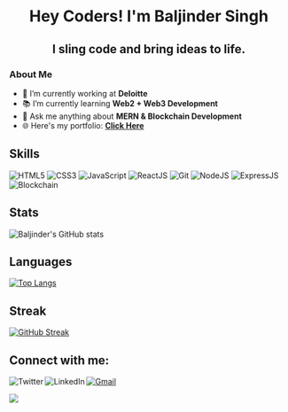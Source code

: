 <!DOCTYPE html>
<html lang="en">
<head>
    <meta charset="UTF-8">
    <meta name="viewport" content="width=device-width, initial-scale=1.0">
</head>

<body>
    <h1 class="Heading"><center>Hey Coders! I'm Baljinder Singh</center></h1>
    <h2 class="Bio"><center>I sling code and bring ideas to life.</center></h2>
    <h3 class="descriptionHeading"><strong>About Me</strong></h3>
    <div class="description">
        <ul>
  <li>💼 I’m currently working at <strong>Deloitte</strong></li>
  <li>📚 I’m currently learning <strong>Web2 + Web3 Development</strong></li>
  <li>💬 Ask me anything about <strong>MERN & Blockchain Development</strong></li>
  <li>🌐 Here's my portfolio: <strong><a href="https://baljinder-singh-portfolio.vercel.app">Click Here</a></strong></li>
</ul>
    </div>
    <h2>Skills</h2>
    <p>
        <img src="https://img.shields.io/badge/HTML5-ED9526?style=for-the-badge&logo=html5&logoColor=white" alt="HTML5" />
        <img src="https://img.shields.io/badge/CSS3-1672EC?style=for-the-badge&logo=css3&logoColor=white" alt="CSS3" />
        <img src="https://img.shields.io/badge/JavaScript-F0D042?style=for-the-badge&logo=javascript&logoColor=black" alt="JavaScript" />
        <img src="https://img.shields.io/badge/React-20232A?style=for-the-badge&logo=react&logoColor=61DAFB" alt="ReactJS" />
        <img src="https://img.shields.io/badge/Git-DA100B?style=for-the-badge&logo=git&logoColor=white" alt="Git" />
        <img src="https://img.shields.io/badge/Node.js-43853D?style=for-the-badge&logo=node.js&logoColor=white" alt="NodeJS" />
        <img src="https://img.shields.io/badge/Express.js-404D59?style=for-the-badge&logo=express&logoColor=white" alt="ExpressJS" />
        <img src="https://img.shields.io/badge/Blockchain-3C3C3D?style=for-the-badge&logo=ethereum&logoColor=white" alt="Blockchain" />
    </p>
    
<h2>Stats</h2>    

![Baljinder's GitHub stats](https://github-readme-stats.vercel.app/api?username=baljindersingh0807&show_icons=true&theme=radical)

<h2>Languages</h2>

[![Top Langs](https://github-readme-stats.vercel.app/api/top-langs/?username=baljindersingh0807&layout=compact&theme=github_dark)](https://github.com/baljindersingh0807/github-readme-stats)

<h2>Streak</h2>

[![GitHub Streak](https://streak-stats.demolab.com/?user=YOUR_GITHUB_USERNAME&theme=dark&date_format=j%20M%5B%20Y%5D)](https://git.io/streak-stats)


 <h2>Connect with me:</h2>
 <p>
 <a href="mailto:baljinder08072003@gmail.com"><img src="https://img.shields.io/badge/Gmail-DA100B?style=for-the-badge&logo=gmail&logoColor=white" alt="Gmail"/></a> 
 <a href="https://twitter.com/baljinder0807"><img src="https://img.shields.io/badge/Twitter-1672EC?style=for-the-badge&logo=twitter&logoColor=white" alt="Twitter"  align="left"/></a>
<a href="https://linkedin.com/in/baljindersingh0807"><img src="https://img.shields.io/badge/LinkedIn-223189?style=for-the-badge&logo=linkedin&logoColor=white" alt="LinkedIn" align="left"/></a>
</p>

<img id="preview" src="https://komarev.com/ghpvc/?username=baljindersingh0807&color=grey">
</body>
</html>
